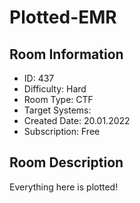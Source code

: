 ﻿# Plotted-EMR

## Room Information
- ID: 437
- Difficulty: Hard
- Room Type: CTF
- Target Systems: 
- Created Date: 20.01.2022
- Subscription: Free

## Room Description
Everything here is plotted!
